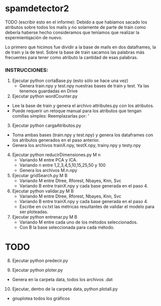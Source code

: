 # spamdetector2
TODO (escribir esto en el informe):
Debido a que habíamos sacado los atributos sobre todos los mails y no solamente de parte de train
como debería haberse hecho consideramos que teníamos que realizar la expermientqación de nuevo.

Lo primero que hicimos fue dividir a la base de mails en dos dataframes, la de train y la de test.
Sobre la base de train sacamos las palabras más frecuentes para tener como atributo la cantidad de esas palabras.

### INSTRUCCIONES:

1. Ejecutar python cortaBase.py (esto sólo se hace una vez)
   * Genera train.npy y test.npy nuestras bases de train y test. Ya las tenemos guardadas en Drive
2.  Ejecutar python wordCounter.py
   * Lee la base de train y genera el archivo attributes.py con los atributos.
   * Puede requerir un retoque manual para los atributos que tengan comillas simples: Reemplazarlas por: \'
3.  Ejecutar python cargaAtributos.py
   * Toma ambas bases (train.npy y test.npy) y genera los dataframes con los atributos generados en el paso anterior.
   * Genera los archivos trainX.npy, testX.npy, trainy.npy y testy.npy
4. Ejecutar python reducirDimensiones.py M n
   * Variando M entre PCA y ICA.
   * Variando n entre 1,2,3,4,5,10,15,25,50 y 100
   * Genera los archivos M.n.npy
5. Ejecutar gridSearch.py M B
   * Variando M entre Dtree, Rforest, Nbayes, Knn, Svc
   * Variando B entre trainX.npy y cada base generada en el paso 4.
6. Ejecutar python validar.py M B
   * Variando M entre Dtree, Rforest, Nbayes, Knn, Svc
   * Variando B entre trainX.npy y cada base generada en el paso 4.
   * Escribe en cv.txt las métricas resultantes de validar el modelo para ser ploteadas.
7. Ejecutar python entrenar.py M B
   * Variando M entre cada uno de los métodos seleccionados.
   * Con B la base seleccionada para cada método.

# TODO
8. Ejecutar python predecir.py

9. Ejecutar python ploter.py
  * Genera en la carpeta data, todos los archivos .dat
10. Ejecutar, dentro de la carpeta data, python plotall.py
  * gnuplotea todos los gráficos